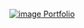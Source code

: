 <a href='https://dulcet-sundae-ee927a.netlify.app/'>![image](https://github.com/user-attachments/assets/6df280c7-71ed-4c5d-9f96-3e6206119a35)
 Portfolio<a/>

